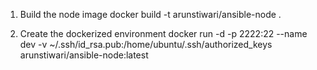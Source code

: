 1. Build the node image
docker build -t arunstiwari/ansible-node .

2. Create the dockerized environment 
    docker run -d -p 2222:22 --name dev -v ~/.ssh/id_rsa.pub:/home/ubuntu/.ssh/authorized_keys arunstiwari/ansible-node:latest